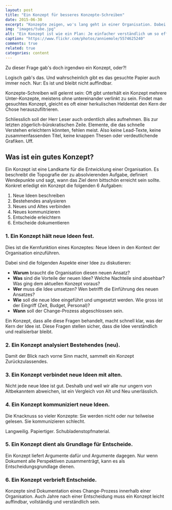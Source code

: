 ```yaml
---
layout: post
title: "Ein Konzept für besseres Konzepte-Schreiben"
date: 2015-06-30
excerpt: "Konzepte zeigen, wo's lang geht in einer Organisation. Dabei erfüllen sie sechs Aufgaben gleichzeitig. Wie ein Konzept-Papier dies schafft, erfahren Sie hier."
img: "images/tube.jpg"
alt: "Ein Konzept ist wie ein Plan: Je einfacher verständlich um so effektiver."
caption: "https://www.flickr.com/photos/anniemole/5574625240"
comments: true
related: true
categories: content
---
```


Zu dieser Frage gab's doch irgendwo ein Konzept, oder?!

Logisch gab's das. Und wahrscheinlich gibt es das gesuchte Papier auch immer noch. Nur: Es ist und bleibt nicht auffindbar. 

Konzepte-Schreiben will gelernt sein: Oft gibt unterhält ein Konzept mehrere Unter-Konzepte, meistens ohne untereinander verlinkt zu sein. Findet man gesuchtes Konzept, gleicht es oft einer herkulischen Heldentat den Kern der Chose herauszufiltrieren. 

Schliesslich soll der Herr Leser auch ordentlich alles aufnehmen. Bis zur letzten zögerlich-bürokratischen Zeile. Elemente, die das schnelle Verstehen erleichtern könnten, fehlen meist. Also keine Lead-Texte, keine zusammenfassenden Titel, keine knappen Thesen oder verdeutlichende Grafiken. Uff.

## Was ist ein gutes Konzept?

Ein Konzept ist eine Landkarte für die Entwicklung einer Organisation. Es beschreibt die Topografie der zu absolvierenden Aufgabe, definiert Wendepunkte und sagt, wann das Ziel denn bittschön erreicht sein sollte. Konkret erledigt ein Konzept die folgenden 6 Aufgaben:

1. Neue Ideen beschreiben
2. Bestehendes analysieren
3. Neues und Altes verbinden
4. Neues kommunizieren
5. Entscheide erleichtern
6. Entscheide dokumentieren

### 1. Ein Konzept hält neue Ideen fest.

Dies ist die Kernfunktion eines Konzeptes: Neue Ideen in den Kontext der Organisation einzuführen. 

Dabei sind die folgenden Aspekte einer Idee zu diskutieren:

- **Warum** braucht die Organisation diesen neuen Ansatz?
- **Was** sind die Vorteile der neuen Idee? Welche Nachteile sind absehbar? Was ging dem aktuellen Konzept voraus?
- **Wer** muss die Idee umsetzen? Wen betrifft die Einführung des neuen Ansatzes?
- **Wie** soll die neue Idee eingeführt und umgesetzt werden. Wie gross ist der Eingriff (Zeit, Budget, Personal)?
- **Wann** soll der Change-Prozess abgeschlossen sein.

Ein Konzept, dass alle diese Fragen behandelt, macht schnell klar, was der Kern der Idee ist. Diese Fragen stellen sicher, dass die Idee verständlich und realisierbar bleibt.

### 2. Ein Konzept analysiert Bestehendes (neu).

Damit der Blick nach vorne Sinn macht, sammelt ein Konzept Zurückzulassendes.

### 3. Ein Konzept verbindet neue Ideen mit alten.

Nicht jede neue Idee ist gut. Deshalb und weil wir alle nur ungern von Altbekanntem abweichen, ist ein Vergleich von Alt und Neu unerlässlich.

### 4. Ein Konzept kommuniziert neue Ideen.

Die Knacknuss so vieler Konzepte: Sie werden nicht oder nur teilweise gelesen. Sie kommunizieren schlecht.

Langweilig. Papiertiger. Schubladenstopfmaterial.

### 5. Ein Konzept dient als Grundlage für Entscheide.

Ein Konzept liefert Argumente dafür und Argumente dagegen. Nur wenn Dokument alle Perspektiven zusammenträgt, kann es als Entscheidungsgrundlage dienen.

### 6. Ein Konzept verbrieft Entscheide.

 Konzepte sind Dokumentation eines Change-Prozess innerhalb einer Organisation. Auch Jahre nach einer Entscheidung muss ein Konzept leicht auffindbar, vollständig und verständlich sein. 